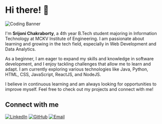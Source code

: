 # Hi there! 👋

![Coding Banner](https://i.pinimg.com/564x/8b/ec/25/8bec25f0003d1667fa5b18109302a105.jpg)

I'm **Srijoni Chakraborty**, a 4th year B.Tech student majoring in Information Technology at MCKV Institute of Engineering. I am passionate about learning and growing in the tech field, especially in Web Development and Data Analytics.

As a beginner, I am eager to expand my skills and knowledge in software development, and I enjoy tackling challenges that allow me to learn and adapt. I am currently exploring various technologies like Java, Python, HTML, CSS, JavaScript, ReactJS, and NodeJS.

I believe in continuous learning and am always looking for opportunities to improve myself. Feel free to check out my projects and connect with me!

## Connect with me

[![LinkedIn](https://img.shields.io/badge/-LinkedIn-blue?style=flat-square&logo=Linkedin&logoColor=white&link=https://www.linkedin.com/in/srijonichakraborty/)](https://www.linkedin.com/in/srijonichakraborty/)
[![GitHub](https://img.shields.io/badge/-GitHub-black?style=flat-square&logo=github&logoColor=white&link=https://github.com/srijonichakraborty)](https://github.com/srijonichakraborty)
[![Email](https://img.shields.io/badge/-Email-c14438?style=flat-square&logo=Gmail&logoColor=white&link=mailto:chakrabortysrijoni@gmail.com)](mailto:chakrabortysrijoni@gmail.com)
